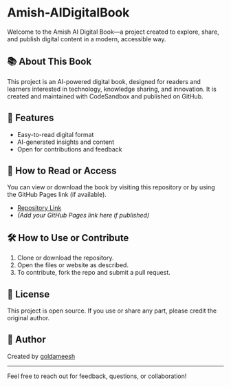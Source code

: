# Amish-AIDigitalBook

Welcome to the Amish AI Digital Book—a project created to explore, share, and publish digital content in a modern, accessible way.

## 📚 About This Book

This project is an AI-powered digital book, designed for readers and learners interested in technology, knowledge sharing, and innovation. It is created and maintained with CodeSandbox and published on GitHub.

## 🚀 Features

- Easy-to-read digital format
- AI-generated insights and content
- Open for contributions and feedback

## 📖 How to Read or Access

You can view or download the book by visiting this repository or by using the GitHub Pages link (if available).  
- [Repository Link](https://github.com/goldameesh/Amish-AIDigitalBook)
- *(Add your GitHub Pages link here if published)*

## 🛠️ How to Use or Contribute

1. Clone or download the repository.
2. Open the files or website as described.
3. To contribute, fork the repo and submit a pull request.

## 📝 License

This project is open source. If you use or share any part, please credit the original author.

## 👤 Author

Created by [goldameesh](https://github.com/goldameesh)

---

Feel free to reach out for feedback, questions, or collaboration!
